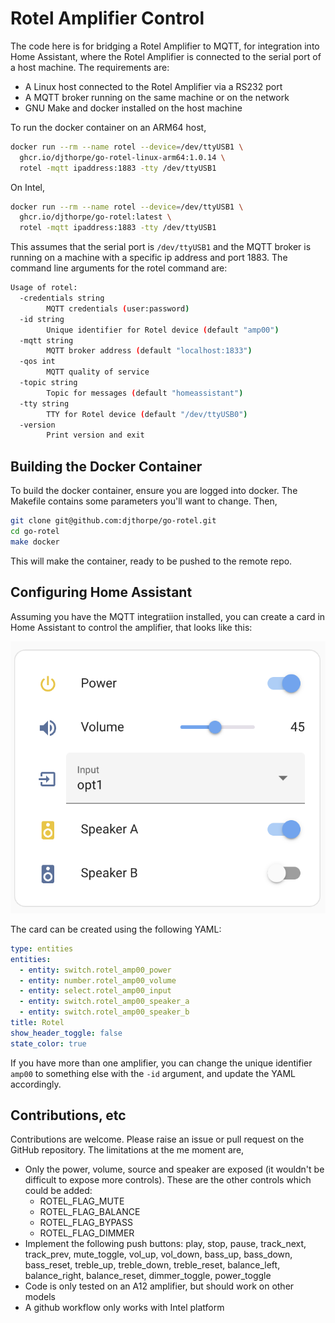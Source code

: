 # Rotel Amplifier Control

The code here is for bridging a Rotel Amplifier to MQTT, for integration into Home Assistant,
where the Rotel Amplifier is connected to the serial port of a host machine. The requirements
are:

* A Linux host connected to the Rotel Amplifier via a RS232 port
* A MQTT broker running on the same machine or on the network
* GNU Make and docker installed on the host machine

To run the docker container on an ARM64 host,

```bash
docker run --rm --name rotel --device=/dev/ttyUSB1 \
  ghcr.io/djthorpe/go-rotel-linux-arm64:1.0.14 \
  rotel -mqtt ipaddress:1883 -tty /dev/ttyUSB1
```

On Intel,

```bash
docker run --rm --name rotel --device=/dev/ttyUSB1 \
  ghcr.io/djthorpe/go-rotel:latest \
  rotel -mqtt ipaddress:1883 -tty /dev/ttyUSB1
```

This assumes that the serial port is `/dev/ttyUSB1` and the MQTT broker is running on a machine
with a specific ip address and port 1883. The command line arguments for the rotel command are:

```bash
Usage of rotel:
  -credentials string
    	MQTT credentials (user:password)
  -id string
    	Unique identifier for Rotel device (default "amp00")
  -mqtt string
    	MQTT broker address (default "localhost:1833")
  -qos int
    	MQTT quality of service
  -topic string
    	Topic for messages (default "homeassistant")
  -tty string
    	TTY for Rotel device (default "/dev/ttyUSB0")
  -version
    	Print version and exit
```

## Building the Docker Container

To build the docker container, ensure you are logged into docker. The Makefile
contains some parameters you'll want to change. Then,

```bash
git clone git@github.com:djthorpe/go-rotel.git
cd go-rotel
make docker
```

This will make the container, ready to be pushed to the remote repo.

## Configuring Home Assistant

Assuming you have the MQTT integratiion installed, you can create a card in Home Assistant to control the amplifier, that looks like this:

![Home Assistant Card](etc/screenshot.png)

The card can be created using the following YAML:

```yaml
type: entities
entities:
  - entity: switch.rotel_amp00_power
  - entity: number.rotel_amp00_volume
  - entity: select.rotel_amp00_input
  - entity: switch.rotel_amp00_speaker_a
  - entity: switch.rotel_amp00_speaker_b
title: Rotel
show_header_toggle: false
state_color: true
```

If you have more than one amplifier, you can change the unique identifier `amp00` to something else with the `-id` argument,
and update the YAML accordingly.

## Contributions, etc

Contributions are welcome. Please raise an issue or pull request on the GitHub repository. The limitations at the me moment are,

* Only the power, volume, source and speaker are exposed (it wouldn't be difficult to expose more controls). These are the other controls which could be added:
  * ROTEL_FLAG_MUTE
  * ROTEL_FLAG_BALANCE
  * ROTEL_FLAG_BYPASS
  * ROTEL_FLAG_DIMMER
* Implement the following push buttons: play, stop, pause, track_next, track_prev, mute_toggle, vol_up, vol_down, bass_up, bass_down, bass_reset, treble_up, treble_down, treble_reset, balance_left, balance_right, balance_reset, dimmer_toggle, power_toggle
* Code is only tested on an A12 amplifier, but should work on other models
* A github workflow only works with Intel platform
